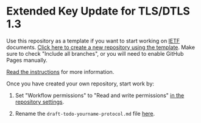 #  Extended Key Update for TLS/DTLS 1.3 

Use this repository as a template if you want to start working on
[IETF](https://www.ietf.org/) documents. [Click here to create a new repository using the
template](https://github.com/martinthomson/internet-draft-template/generate).
Make sure to check "Include all branches", or you will need to enable GitHub Pages manually.

[Read the
instructions](https://github.com/martinthomson/i-d-template/blob/main/doc/TEMPLATE.md)
for more information.

Once you have created your own repository, start work by:

1. Set "Workflow permissions" to "Read and write permissions"
   [in the repository settings](../../settings/actions#actions_default_workflow_permissions_write).

2. Rename the `draft-todo-yourname-protocol.md` file
   [here](../../edit/main/draft-todo-yourname-protocol.md).
